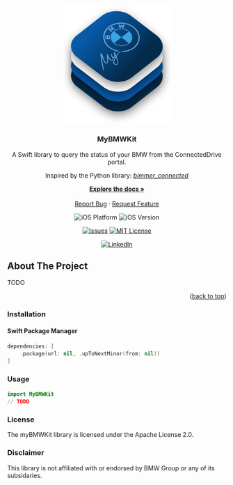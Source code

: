 <div align="center">
  <a href="https://github.com/SalmanBurhan/bimmer-connected-swift">
    <img src="https://github.com/SalmanBurhan/bimmer-connected-swift/blob/assets/MyBMWKit.png?raw=true" width="250" alt="logo"/>
  </a>

  <h3 align="center">MyBMWKit</h3>

  <p align="center">
    A Swift library to query the status of your BMW from the ConnectedDrive portal.
    <p>
        Inspired by the Python library:
        <a href="https://github.com/bimmerconnected/bimmer_connected">
            <i>bimmer_connected</i>
        </a>
    </p>
    <a href="https://github.com/SalmanBurhan/bimmer-connected-swift"><strong>Explore the docs »</strong></a>
    <br />
    <br />
    <a href="https://github.com/SalmanBurhan/bimmer-connected-swift/issues">Report Bug</a>
    ·
    <a href="https://github.com/SalmanBurhan/bimmer-connected-swift/issues">Request Feature</a>
  </p>
</div>

<span align="center">

![iOS Platform][platform-shield]
![iOS Version][ios-shield]

[![Issues][issues-shield]][issues-url]
[![MIT License][license-shield]][license-url]

[![LinkedIn][linkedin-shield]][linkedin-url]

</span>

<!-- ABOUT THE PROJECT -->
## About The Project

<!-- [![Product Name Screen Shot][product-screenshot]](https://example.com) -->

TODO

<p align="right">(<a href="#readme-top">back to top</a>)</p>

<!-- INSTALLATION -->
### Installation

#### Swift Package Manager

``` swift
dependencies: [
    .package(url: nil, .upToNextMinor(from: nil))
]
```

<!-- USAGE -->
### Usage
``` swift
import MyBMWKit
// TODO
```

<!-- LICENSE -->
### License
The myBMWKit library is licensed under the Apache License 2.0.

<!-- DISCLAIMER -->
### Disclaimer
This library is not affiliated with or endorsed by BMW Group or any of its subsidaries.

[platform-shield]: https://img.shields.io/badge/platform-iOS-orange?style=for-the-badge&logo=swift&logoColor=white
[ios-shield]: https://img.shields.io/badge/iOS-16-teal?style=for-the-badge&logo=apple&logoColor=white
[forks-shield]: https://img.shields.io/github/forks/SalmanBurhan/bimmer-connected-swift.svg?style=for-the-badge
[forks-url]: https://github.com/SalmanBurhan/bimmer-connected-swift/network/members
[stars-shield]: https://img.shields.io/github/stars/SalmanBurhan/bimmer-connected-swift.svg?style=for-the-badge
[stars-url]: https://github.com/SalmanBurhan/bimmer-connected-swift/stargazers
[issues-shield]: https://img.shields.io/github/issues/SalmanBurhan/bimmer-connected-swift.svg?style=for-the-badge
[issues-url]: https://github.com/SalmanBurhan/bimmer-connected-swift/issues
[license-shield]: https://img.shields.io/github/license/SalmanBurhan/bimmer-connected-swift.svg?style=for-the-badge
[license-url]: https://github.com/SalmanBurhan/bimmer-connected-swift/blob/master/LICENSE.txt
[linkedin-shield]: https://img.shields.io/badge/-LinkedIn-black.svg?style=for-the-badge&logo=linkedin&colorB=555
[linkedin-url]: https://linkedin.com/in/salmanburhan
